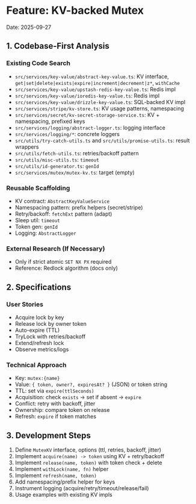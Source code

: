 # Feature: KV-backed Mutex

Date: 2025-09-27

## 1. Codebase-First Analysis

### Existing Code Search

- `src/services/key-value/abstract-key-value.ts`: KV interface, `get|set|delete|exists|expire|increment|decrement|z*`, `withCache`
- `src/services/key-value/upstash-redis-key-value.ts`: Redis impl
- `src/services/key-value/ioredis-key-value.ts`: Redis impl
- `src/services/key-value/drizzle-key-value.ts`: SQL-backed KV impl
- `src/services/stripe/kv-store.ts`: KV usage patterns, namespacing
- `src/services/secret/kv-secret-storage-service.ts`: KV + namespacing, prefixed keys
- `src/services/logging/abstract-logger.ts`: logging interface
- `src/services/logging/*`: concrete loggers
- `src/utils/try-catch-utils.ts` and `src/utils/promise-utils.ts`: result wrappers
- `src/utils/fetch-utils.ts`: retries/backoff pattern
- `src/utils/misc-utils.ts`: `timeout`
- `src/utils/id-generator.ts`: `genId`
- `src/services/mutex/mutex-kv.ts`: target (empty)

### Reusable Scaffolding

- KV contract: `AbstractKeyValueService`
- Namespacing pattern: prefix helpers (secret/stripe)
- Retry/backoff: `fetchExt` pattern (adapt)
- Sleep util: `timeout`
- Token gen: `genId`
- Logging: `AbstractLogger`

### External Research (If Necessary)

- Only if strict atomic `SET NX PX` required
- Reference: Redlock algorithm (docs only)

## 2. Specifications

### User Stories

- Acquire lock by key
- Release lock by owner token
- Auto-expire (TTL)
- TryLock with retries/backoff
- Extend/refresh lock
- Observe metrics/logs

### Technical Approach

- Key: `mutex:{name}`
- Value: `{ token, owner?, expiresAt? }` (JSON) or token string
- TTL: set via `expire(ttlSeconds)`
- Acquisition: check `exists` -> set if absent -> `expire`
- Conflict: retry with backoff, jitter
- Ownership: compare token on release
- Refresh: `expire` if token matches

## 3. Development Steps

1. Define `MutexKV` interface, options (ttl, retries, backoff, jitter)
2. Implement `acquire(name) -> token` using KV + retry/backoff
3. Implement `release(name, token)` with token check + delete
4. Implement `withLock(name, fn)` helper
5. Implement `refresh(name, token)`
6. Add namespacing/prefix helper for keys
7. Instrument logging (acquire/retry/timeout/release/fail)
8. Usage examples with existing KV impls
